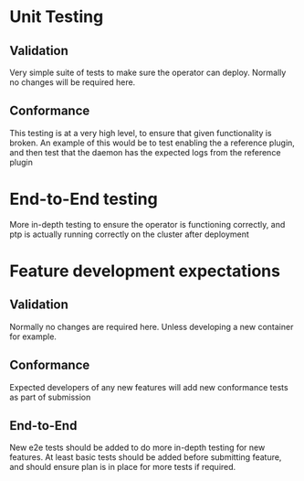 # Unit Testing
## Validation
Very simple suite of tests to make sure the operator can deploy.  Normally no changes will be required here.
## Conformance
This testing is at a very high level, to ensure that given functionality is broken.  An example of this would be to test enabling the a reference plugin, and then test that the daemon has the expected logs from the reference plugin

# End-to-End testing
More in-depth testing to ensure the operator is functioning correctly, and ptp is actually running correctly on the cluster after deployment

# Feature development expectations 
## Validation
Normally no changes are required here.  Unless developing a new container for example.
## Conformance
Expected developers of any new features will add new conformance tests as part of submission
## End-to-End
New e2e tests should be added to do more in-depth testing for new features.  At least basic tests should be added before submitting feature, and should ensure plan is in place for more tests if required.
